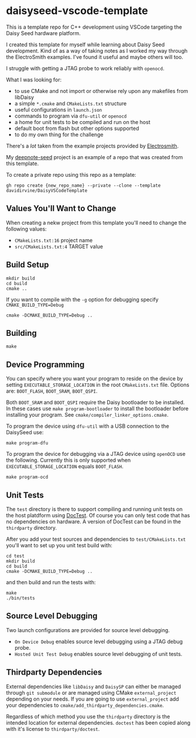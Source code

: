 # daisyseed-vscode-template

This is a template repo for C++ development using VSCode targeting the Daisy Seed hardware platform. 

I created this template for myself while learning about Daisy Seed development. Kind of as a way of taking notes as I worked my way through the ElectroSmith examples. I've found it useful and maybe others will too. 

I struggle with getting a JTAG probe to work reliably with `openocd`.

What I was looking for:
- to use CMake and not import or otherwise rely upon any makefiles from libDaisy 
- a simple `*.cmake` and `CMakeLists.txt` structure
- useful configurations in `launch.json`
- commands to program via `dfu-util` or `openocd`
- a home for unit tests to be compiled and run on the host
- default boot from flash but other options supported
- to do my own thing for the challenge

There's a _lot_ taken from the example projects provided by [Electrosmith](https://github.com/electro-smith). 

My [deepnote-seed](https://github.com/davidirvine/deepnote-seed) project is an example of a repo that was created from this template.

To create a private repo using this repo as a template:

```
gh repo create {new_repo_name} --private --clone --template davidirvine/DaisyVSCodeTemplate
```

## Values You'll Want to Change

When creating a nekw project from this template you'll need to change the following values:

- `CMakeLists.txt:16` project name
- `src/CMakeLists.txt:4` TARGET value

## Build Setup
```
mkdir build
cd build
cmake ..
```
If you want to compile with the `-g` option for debugging specify `CMAKE_BUILD_TYPE=Debug`
```
cmake -DCMAKE_BUILD_TYPE=Debug ..
``` 

## Building
```
make
```

## Device Programming

You can specify where you want your program to reside on the device by setting `EXECUTABLE_STORAGE_LOCATION` in the root `CMakeLists.txt` file. Options are: `BOOT_FLASH`, `BOOT_SRAM`, `BOOT_QSPI`.

Both `BOOT_SRAM` and `BOOT_QSPI` require the Daisy bootloader to be installed. In these cases use `make program-bootloader` to install the bootloader before installing your program. See `cmake/compiler_linker_options.cmake`.

To program the device using `dfu-util` with a USB connection to the DaisySeed use:

```
make program-dfu
```

To program the device for debugging via a JTAG device using `openOCD` use the following. Currently this is only supported when `EXECUTABLE_STORAGE_LOCATION` equals `BOOT_FLASH`.

```
make program-ocd
```

## Unit Tests
The `test` directory is there to support compiling and running unit tests on the host platdform using [DocTest](https://github.com/doctest/doctest). Of course you can only test code that has no dependencies on hardware. A version of DocTest can be found in the `thirdparty` directory.

After you add your test sources and dependencies to `test/CMakeLists.txt` you'll want to set up you unit test build with:
```
cd test
mkdir build
cd build
cmake -DCMAKE_BUILD_TYPE=Debug ..
```
and then build and run the tests with:
```
make
./bin/tests
```

## Source Level Debugging
Two launch configurations are provided for source level debugging.

- `On Device Debug` enables source level debugging using a JTAG debug probe.
- `Hosted Unit Test Debug` enables source level debugging of unit tests.


## Thirdparty Dependencies

External dependencies like `libDaisy` and `DaisySP` can either be managed through `git submodule` or are managed using CMake `external_project` depending on your needs. If you are going to use `external_project` add your dependencies to `cmake/add_thirdparty_dependencies.cmake`.

Regardless of which method you use the `thirdparty` directory is the intended location for external dependencies. `doctest` has been copied along with it's license to `thirdparty/doctest`.



